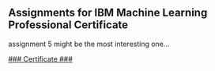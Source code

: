 ## Assignments for IBM Machine Learning Professional Certificate

assignment 5 might be the most interesting one...

[### Certificate ###](https://coursera.org/share/dfeaf04b8b812c9b58fdefa30fa42cc3)
